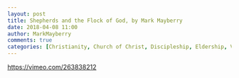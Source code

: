 ```yaml
---
layout: post
title: Shepherds and the Flock of God, by Mark Mayberry
date: 2018-04-08 11:00
author: MarkMayberry
comments: true
categories: [Christianity, Church of Christ, Discipleship, Eldership, Video, Sheep, Shepherds]
---
```

https://vimeo.com/263838212
